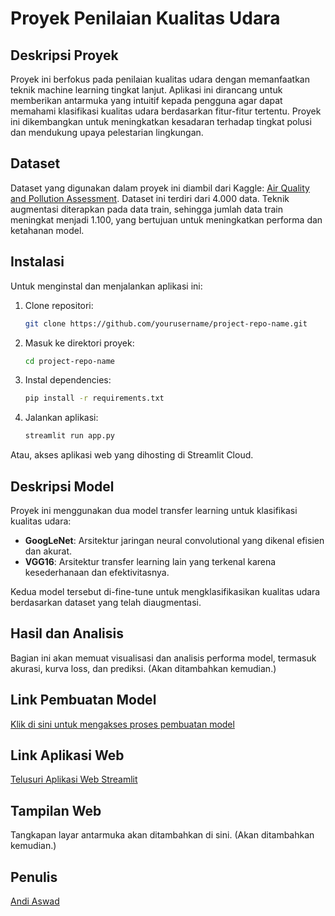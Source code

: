 # Proyek Penilaian Kualitas Udara

## Deskripsi Proyek
Proyek ini berfokus pada penilaian kualitas udara dengan memanfaatkan teknik machine learning tingkat lanjut. Aplikasi ini dirancang untuk memberikan antarmuka yang intuitif kepada pengguna agar dapat memahami klasifikasi kualitas udara berdasarkan fitur-fitur tertentu. Proyek ini dikembangkan untuk meningkatkan kesadaran terhadap tingkat polusi dan mendukung upaya pelestarian lingkungan.

## Dataset
Dataset yang digunakan dalam proyek ini diambil dari Kaggle: [Air Quality and Pollution Assessment](https://www.kaggle.com/datasets/mujtabamatin/air-quality-and-pollution-assessment). Dataset ini terdiri dari 4.000 data. Teknik augmentasi diterapkan pada data train, sehingga jumlah data train meningkat menjadi 1.100, yang bertujuan untuk meningkatkan performa dan ketahanan model.

## Instalasi
Untuk menginstal dan menjalankan aplikasi ini:
1. Clone repositori:
   ```bash
   git clone https://github.com/yourusername/project-repo-name.git
   ```
2. Masuk ke direktori proyek:
   ```bash
   cd project-repo-name
   ```
3. Instal dependencies:
   ```bash
   pip install -r requirements.txt
   ```
4. Jalankan aplikasi:
   ```bash
   streamlit run app.py
   ```
Atau, akses aplikasi web yang dihosting di Streamlit Cloud.

## Deskripsi Model
Proyek ini menggunakan dua model transfer learning untuk klasifikasi kualitas udara:
- **GoogLeNet**: Arsitektur jaringan neural convolutional yang dikenal efisien dan akurat.
- **VGG16**: Arsitektur transfer learning lain yang terkenal karena kesederhanaan dan efektivitasnya.

Kedua model tersebut di-fine-tune untuk mengklasifikasikan kualitas udara berdasarkan dataset yang telah diaugmentasi.

## Hasil dan Analisis
Bagian ini akan memuat visualisasi dan analisis performa model, termasuk akurasi, kurva loss, dan prediksi. (Akan ditambahkan kemudian.)

## Link Pembuatan Model
[Klik di sini untuk mengakses proses pembuatan model](#)

## Link Aplikasi Web
[Telusuri Aplikasi Web Streamlit](https://uapandiaswad.streamlit.app/)

## Tampilan Web
Tangkapan layar antarmuka akan ditambahkan di sini. (Akan ditambahkan kemudian.)

## Penulis
[Andi Aswad](https://github.com/AndiAswad)

